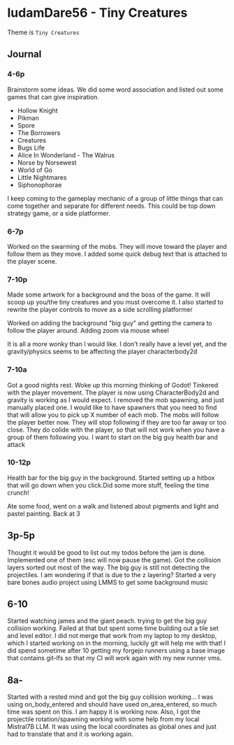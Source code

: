 # ludamDare56 - Tiny Creatures

Theme is `Tiny Creatures`
  
## Journal

### 4-6p

Brainstorm some ideas. We did some word association and listed out some games that can give inspiration. 

- Hollow Knight
- Pikman
- Spore
- The Borrowers
- Creatures
- Bugs Life
- Alice In Wonderland - The Walrus
- Norse by Norsewest
- World of Go
- Little Nightmares
- Siphonophorae

I keep coming to the gameplay mechanic of a group of little things that can come together and separate for different needs. This could be top down strategy game, or a side platformer. 

### 6-7p

Worked on the swarming of the mobs. They will move toward the player and follow them as they move. I added some quick debug text that is attached to the player scene.

### 7-10p

Made some artwork for a background and the boss of the game. It will scoop up you/the tiny creatures and you must overcome it. I also started to rewrite the player controls to move as a side scrolling platformer

Worked on adding the background "big guy" and getting the camera to follow the player around. Adding zoom via mouse wheel

It is all a more wonky than I would like. I don't really have a level yet, and the gravity/physics seems to be affecting the player characterbody2d

### 7-10a

Got a good nights rest. Woke up this morning thinking of Godot! Tinkered with the player movement. The player is now using CharacterBody2d and gravity is working as I would expect. I removed the mob spawning, and just manually placed one. I would like to have spawners that you need to find that will allow you to pick up X number of each mob. The mobs will follow the player better now. They will stop following if they are too far away or too close. They do colide with the player, so that will not work when you have a group of them following you. I want to start on the big guy health bar and attack

### 10-12p

Health bar for the big guy in the background. Started setting up a hitbox that will go down when you click.Did some more stuff, feeling the time crunch! 

Ate some food, went on a walk and listened about pigments and light and pastel painting. Back at 3

## 3p-5p

Thought it would be good to list out my todos before the jam is done. Implemented one of them (esc will now pause the game). Got the collision layers sorted out most of the way. The big guy is still not detecting the projectiles. I am wondering if that is due to the z layering? Started a very bare bones audio project using LMMS to get some background music

## 6-10

Started watching james and the giant peach. trying to get the big guy collision working. Failed at that but spent some time building out a tile set and level editor. I did not merge that work from my laptop to my desktop, which I started working on in the morning, luckily git will help me with that! I did spend sometime after 10 getting my forgejo runners using a base image that contains git-lfs so that my CI will work again with my new runner vms.

## 8a-

Started with a rested mind and got the big guy collision working... I was using on_body_entered and should have used on_area_entered, so much time was spent on this. I am happy it is working now. Also, I got the projectile rotation/spawning working with some help from my local Mistral7B LLM. It was using the local coordinates as global ones and just had to translate that and it is working again.